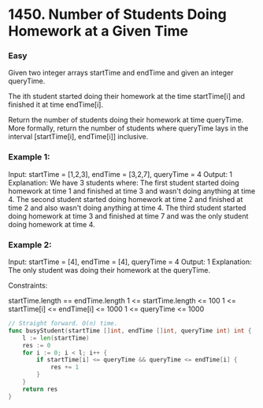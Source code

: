 # 1450. Number of Students Doing Homework at a Given Time

### Easy

Given two integer arrays startTime and endTime and given an integer queryTime.

The ith student started doing their homework at the time startTime[i] and finished it at time endTime[i].

Return the number of students doing their homework at time queryTime. More formally, return the number of students where queryTime lays in the interval [startTime[i], endTime[i]] inclusive.

### Example 1:

Input: startTime = [1,2,3], endTime = [3,2,7], queryTime = 4
Output: 1
Explanation: We have 3 students where:
The first student started doing homework at time 1 and finished at time 3 and wasn't doing anything at time 4.
The second student started doing homework at time 2 and finished at time 2 and also wasn't doing anything at time 4.
The third student started doing homework at time 3 and finished at time 7 and was the only student doing homework at time 4.

### Example 2:

Input: startTime = [4], endTime = [4], queryTime = 4
Output: 1
Explanation: The only student was doing their homework at the queryTime.

Constraints:

startTime.length == endTime.length
1 <= startTime.length <= 100
1 <= startTime[i] <= endTime[i] <= 1000
1 <= queryTime <= 1000

```go
// Straight forward. O(n) time.
func busyStudent(startTime []int, endTime []int, queryTime int) int {
	l := len(startTime)
	res := 0
	for i := 0; i < l; i++ {
		if startTime[i] <= queryTime && queryTime <= endTime[i] {
			res += 1
		}
	}
	return res
}
```